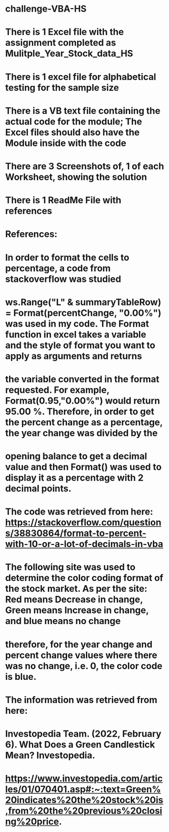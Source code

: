 # challenge-VBA-HS

# There is 1 Excel file with the assignment completed as Mulitple_Year_Stock_data_HS
# There is 1 excel file for alphabetical testing for the sample size 
# There is a VB text file containing the actual code for the module; The Excel files should also have the Module inside with the code
# There are 3 Screenshots of, 1 of each Worksheet, showing the solution
# There is 1 ReadMe File with references

# References:

# In order to format the cells to percentage, a code from stackoverflow was studied
# ws.Range("L" & summaryTableRow) = Format(percentChange, "0.00%") was used in my code. The Format function in excel takes a variable and the style of format you want to apply as arguments and returns
# the variable converted in the format requested. For example, Format(0.95,"0.00%") would return 95.00 %. Therefore, in order to get the percent change as a percentage, the year change was divided by the 
# opening balance to get a decimal value and then Format() was used to display it as a percentage with 2 decimal points.
# The code was retrieved from here: https://stackoverflow.com/questions/38830864/format-to-percent-with-10-or-a-lot-of-decimals-in-vba 

# The following site was used to determine the color coding format of the stock market. As per the site: Red means Decrease in change, Green means Increase in change, and blue means no change 
# therefore, for the year change and percent change values where there was no change, i.e.  0, the color code is blue.
# The information was retrieved from here: 
# Investopedia Team. (2022, February 6). What Does a Green Candlestick Mean? Investopedia. 
# https://www.investopedia.com/articles/01/070401.asp#:~:text=Green%20indicates%20the%20stock%20is,from%20the%20previous%20closing%20price.
